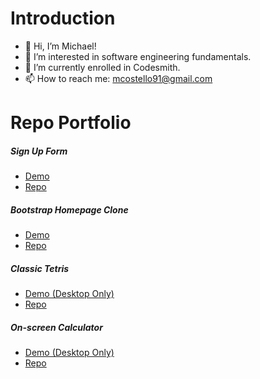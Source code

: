 # Introduction
- 👋 Hi, I’m Michael!
- 👀 I’m interested in software engineering fundamentals.
- 🌱 I’m currently enrolled in Codesmith.
- 📫 How to reach me: mcostello91@gmail.com

# Repo Portfolio
##### Sign Up Form
- [Demo](https://neighbor-peace.github.io/sign-up-form/)
- [Repo](https://github.com/neighbor-peace/sign-up-form)
##### Bootstrap Homepage Clone
- [Demo](https://neighbor-peace.github.io/precourse-part-2/)
- [Repo](https://github.com/neighbor-peace/precourse-part-2/tree/bootstrap)
##### Classic Tetris
- [Demo (Desktop Only)](https://neighbor-peace.github.io/tetris/)
- [Repo](https://github.com/neighbor-peace/tetris)
##### On-screen Calculator
- [Demo (Desktop Only)](https://neighbor-peace.github.io/calculator/)
- [Repo](https://github.com/neighbor-peace/calculator)

<!---
neighbor-peace/neighbor-peace is a ✨ special ✨ repository because its `README.md` (this file) appears on your GitHub profile.
You can click the Preview link to take a look at your changes.
--->

